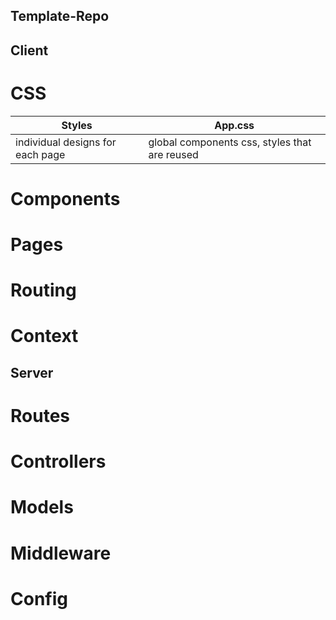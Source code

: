 ## Template-Repo 

## Client 
  # CSS 
  | Styles | App.css |
  | -----------| ----------- |
  | individual designs for each page | global components css, styles that are reused|
  # Components 
  # Pages 
  # Routing 
  # Context

## Server
  # Routes
  # Controllers 
  # Models
  # Middleware
  # Config 


